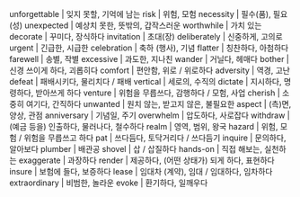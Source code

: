 unforgettable	| 잊지 못할, 기억에 남는
risk	| 위험, 모험
necessity	| 필수(품), 필요(성)
unexpected	| 예상치 못한, 뜻밖의, 갑작스러운
worthwhile	| 가치 있는
decorate	| 꾸미다, 장식하다
invitation	| 초대(장)
deliberately	| 신중하게, 고의로
urgent	| 긴급한, 시급한
celebration	| 축하 (행사), 기념
flatter	| 칭찬하다, 아첨하다
farewell	| 송별, 작별
excessive	| 과도한, 지나친
wander	| 거닐다, 헤매다
bother	| 신경 쓰이게 하다, 괴롭히다
comfort	| 편안함, 위로 / 위로하다
adversity	| 역경, 고난
defeat	| 패배시키다, 물리치다 / 패배
vertical	| 세로의, 수직의
dictate	| 지시하다, 명령하다, 받아쓰게 하다
venture	| 위험을 무릅쓰다, 감행하다 / 모험, 사업
cherish	| 소중히 여기다, 간직하다
unwanted	| 원치 않는, 받고지 않은, 불필요한
aspect	| (측)면, 양상, 관점
anniversary	| 기념일, 주기
overwhelm	| 압도하다, 사로잡다
withdraw	| (예금 등을) 인출하다, 물러나다, 철수하다
realm	| 영역, 범위, 왕국
hazard	| 위험, 모험 / 위험을 무릅쓰고 하다
pat	| 쓰다듬다, 토닥거리다 / 쓰다듬기
inquire	| 문의하다, 알아보다
plumber	| 배관공
shovel	| 삽 / 삽질하다
hands-on	| 직접 해보는, 실천하는
exaggerate	| 과장하다
render	| 제공하다, (어떤 상태가) 되게 하다, 표현하다
insure	| 보험에 들다, 보증하다
lease	| 임대차 (계약), 임대 / 임대하다, 임차하다
extraordinary	| 비범한, 놀라운
evoke	| 환기하다, 일깨우다
